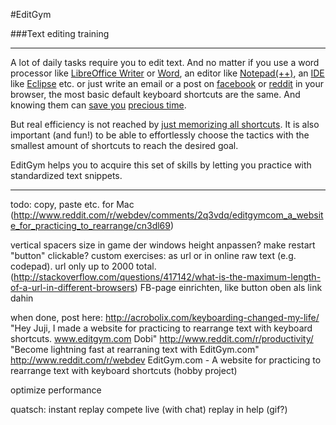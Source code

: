 #EditGym

###Text editing training

---

A lot of daily tasks require you to edit text. And no matter if you use a word processor like [LibreOffice Writer](https://www.libreoffice.org/discover/writer) or [Word](http://en.wikipedia.org/wiki/Microsoft_Word), an editor like [Notepad(++)](http://notepad-plus-plus.org), an [IDE](http://en.wikipedia.org/wiki/Integrated_development_environment) like [Eclipse](https://eclipse.org) etc. or just write an email or a post on [facebook](http://www.facebook.com) or [reddit](http://www.reddit.com) in your browser, the most basic default keyboard shortcuts are the same. And knowing them can [save you](http://acrobolix.com/keyboarding-changed-my-life/) [precious time](http://lifehacker.com/5970089/back-to-the-basics-learn-to-use-keyboard-shortcuts-like-a-ninja).

But real efficiency is not reached by [just memorizing all shortcuts](https://www.shortcutfoo.com). It is also important (and fun!) to be able to effortlessly choose the tactics with the smallest amount of shortcuts to reach the desired goal.

EditGym helps you to acquire this set of skills by letting you practice with standardized text snippets.

---

todo:
copy, paste etc. for Mac (http://www.reddit.com/r/webdev/comments/2q3vdq/editgymcom_a_website_for_practicing_to_rearrange/cn3dl69)

vertical spacers size in game der windows height anpassen?
make restart "button" clickable?
custom exercises: as url or in online raw text (e.g. codepad). url only up to 2000 total. (http://stackoverflow.com/questions/417142/what-is-the-maximum-length-of-a-url-in-different-browsers)
FB-page einrichten, like button oben als link dahin

when done, post here:
http://acrobolix.com/keyboarding-changed-my-life/ "Hey Juji, I made a website for practicing to rearrange text with keyboard shortcuts. www.editgym.com
Dobi"
http://www.reddit.com/r/productivity/ "Become lightning fast at rearraning text with EditGym.com"
http://www.reddit.com/r/webdev EditGym.com - A website for practicing to rearrange text with keyboard shortcuts (hobby project)

optimize performance

quatsch:
instant replay
compete live (with chat)
replay in help (gif?)